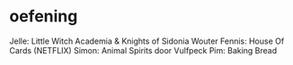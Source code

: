 # oefening

Jelle: Little Witch Academia & Knights of Sidonia
Wouter Fennis: House Of Cards (NETFLIX)
Simon: Animal Spirits door Vulfpeck
Pim: Baking Bread
